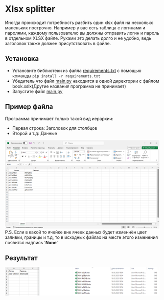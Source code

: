 # Xlsx splitter

Иногда происходит потребность разбить один xlsx файл на несколько маленьких построчно. Например у вас есть таблица с логинами и паролями, каждому пользователю вы должны отправить логин и пароль в отдельном XLSX файле. Руками это делать долго и не удобно, ведь заголовок также должен присутствовать в файле.

## Установка
 - Установите библиотеки из файла [requirements.txt](https://github.com/Thorgathis/xlsx-splitter/blob/master/requirements.txt) с помощью команды ```pip install -r requirements.txt```
 - Убедитель что файл [main.py](https://github.com/Thorgathis/xlsx-splitter/blob/master/main.py) находится в одной директории с файлом book.xslx(Другие названия программа не принимает)
 - Запустите файл [main.py](https://github.com/Thorgathis/xlsx-splitter/blob/master/main.py)

## Пример файла
Программа принимает только такой вид иерархии:
 - Первая строка: Заголовок для столбцов
 - Второй и т.д: Данные

<img src="readme/img.png">
P.S. Если в какой то ячейке вне ячеек данных будет изменнён цвет заливки, границы и т.д, то в исходных файлах на месте этого изменения появится надпись '<strong>None</strong>'

## Результат
<img src="readme/out.png">
